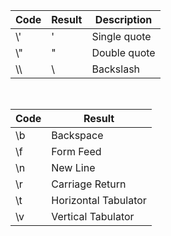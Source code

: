 | Code | Result | Description  |
| ---- | ------ | ------------ |
| \\'  | '      | Single quote |
| \\"  | "      | Double quote |
| \\\  | \      | Backslash    |

&nbsp;

| Code | Result               |
| ---- | -------------------- |
| \b   | Backspace            |
| \f   | Form Feed            |
| \n   | New Line             |
| \r   | Carriage Return      |
| \t   | Horizontal Tabulator |
| \v   | Vertical Tabulator   |

